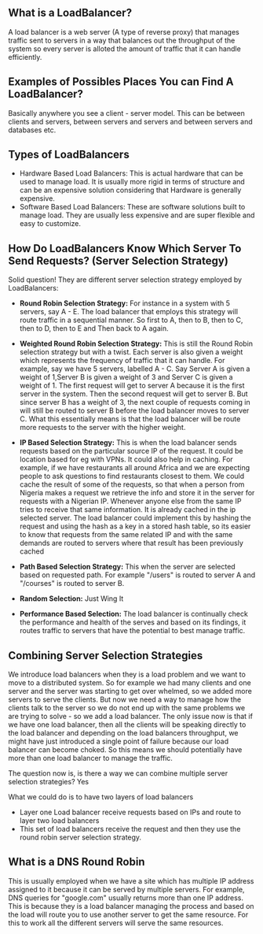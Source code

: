 ## What is a LoadBalancer?
A load balancer is a web server (A type of reverse proxy) that manages traffic sent to servers in a way that balances out the throughput of the system so every server is alloted the amount of traffic that it can handle efficiently.

## Examples of Possibles Places You can Find A LoadBalancer?
Basically anywhere you see a client - server model. This can be between clients and servers, between servers and servers and between servers and databases etc.

## Types of LoadBalancers
- Hardware Based Load Balancers: This is actual hardware that can be used to manage load. It is usually more rigid in terms of structure and can be an expensive solution considering that Hardware is generally expensive.
- Software Based Load Balancers: These are software solutions built to manage load. They are usually less expensive and are super flexible and easy to customize.

## How Do LoadBalancers Know Which Server To Send Requests? (Server Selection Strategy)
Solid question!
They are different server selection strategy employed by LoadBalancers:
- **Round Robin Selection Strategy:** For instance in a system with 5 servers, say A - E. The load balancer that employs this strategy will route traffic in a sequential manner. So first to A, then to B, then to C, then to D, then to E and Then back to A again.

- **Weighted Round Robin Selection Strategy:** This is still the Round Robin selection strategy but with a twist. Each server is also given a weight which represents the frequency of traffic that it can handle. For example, say we have 5 servers, labelled A - C. Say Server A is given a weight of 1,Server B is given a weight of 3 and Server C  is given a weight of 1. 
The first request will get to server A because it is the first server in the system. Then the second request will get to server B. But since server B has a weight of 3, the next couple of requests coming in will still be routed to server B before the load balancer moves to server C. What this essentially means is that the load balancer will be route more requests to the server with the higher weight.

- **IP Based Selection Strategy:** 
This is when the load balancer sends requests based on the particular source IP of the request. It could be location based for eg with VPNs. It could also help in caching. For example, if we have restaurants all around Africa and we are expecting people to ask questions to find restaurants closest to them. We could cache the result of some of the requests, so that when a person from Nigeria makes a request we retrieve the info and store it in the server for requests with a Nigerian IP. Whenever anyone else from the same IP tries to receive that same information. It is already cached in the ip selected server. The load balancer could implement this by hashing the request and using the hash as a key in a stored hash table, so its easier to know that requests from the same related IP and with the same demands are routed to servers where that result has been previously cached

- **Path Based Selection Strategy:**
This when the server are selected based on requested path. For example "/users" is routed to server A and "/courses" is routed to server B.

- **Random Selection:** Just Wing It

- **Performance Based Selection:** The load balancer is continually check the performance and health of the serves and based on its findings, it routes traffic to servers that have the potential to best manage traffic.


## Combining Server Selection Strategies 
We introduce load balancers when they is a load problem and we want to move to a distributed system. So for example we had many clients and one server and the server was starting to get over whelmed, so we added more servers to serve the clients. But now we need a way to manage how the clients talk to the server so we do not end up with the same problems we are trying to solve - so we add a load balancer.
The only issue now is that if we have one load balancer, then all the clients will be speaking directly to the load balancer and depending on the load balancers throughput, we might have just introduced a single point of failure because our load balancer can become choked.
So this means we should potentially have more than one load balancer to manage the traffic.

The question now is, is there a way we can combine multiple server selection strategies? Yes

What we could do is to have two layers of load balancers
- Layer one Load balancer receive requests based on IPs and route to layer two load balancers
- This set of load balancers receive the request and then they use the round robin server selection strategy.

## What is a DNS Round Robin
This is usually employed when we have a site which has multiple IP address assigned to it because it can be served by multiple servers. For example, DNS queries for "google.com" usually returns more than one IP address. This is because they is a load balancer managing the process and based on the load will route you to use another server to get the same resource. For this to work all the different servers will serve the same resources.